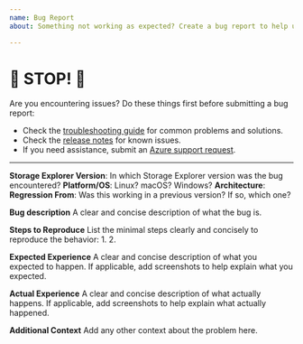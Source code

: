 ```yaml
---
name: Bug Report
about: Something not working as expected? Create a bug report to help us improve.

---
```


# 🛑 STOP! 🛑
Are you encountering issues? Do these things first before submitting a bug report:
- Check the [troubleshooting guide](https://docs.microsoft.com/en-us/azure/storage/common/storage-explorer-troubleshooting) for common problems and solutions.
- Check the [release notes](https://docs.microsoft.com/en-us/azure/vs-azure-tools-storage-explorer-relnote) for known issues.
- If you need assistance, submit an [Azure support request](https://docs.microsoft.com/en-us/azure/azure-supportability/how-to-create-azure-support-request).

---

**Storage Explorer Version**: In which Storage Explorer version was the bug encountered?
**Platform/OS**: Linux? macOS? Windows?
**Architecture**:
**Regression From**: Was this working in a previous version? If so, which one?

**Bug description**
A clear and concise description of what the bug is.

**Steps to Reproduce**
List the minimal steps clearly and concisely to reproduce the behavior:
1.
2.

**Expected Experience**
A clear and concise description of what you expected to happen. If applicable, add screenshots to help explain what you expected.

**Actual Experience**
A clear and concise description of what actually happens. If applicable, add screenshots to help explain what actually happened.

**Additional Context**
Add any other context about the problem here.
